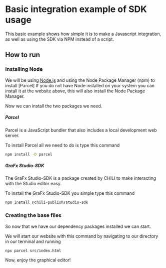 # Basic integration example of SDK usage

This basic example shows how simple it is to make a Javascript integration, as well as using the SDK via NPM instead of a script.

## How to run

### Installing Node
We will be using [Node.js](https://nodejs.org/) and using the Node Package Manager (npm) to install [Parcel] If you do not have Node installed on your system you can install it at the website above, this will also install the Node Package Manager.

Now we can install the two packages we need.

##### Parcel
Parcel is a JavaScript bundler that also includes a local development web server. 

To install Parcel all we need to do is type this command
```sh
npm install -D parcel
```

##### GraFx Studio-SDK
The GraFx Studio-SDK is a package created by CHILI to make interacting with the Studio editor easy. 

To install the GraFx Studio-SDK you simple type this command
```sh
npm install @chili-publish/studio-sdk
```

### Creating the base files
So now that we have our dependency packages installed we can start.

We will start our website with this command by navigating to our directory in our terminal and running
```sh
npx parcel src/index.html
```

Now, enjoy the graphical editor!